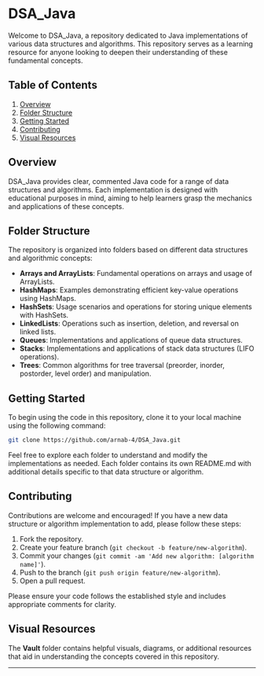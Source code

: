 

# DSA_Java

Welcome to DSA_Java, a repository dedicated to Java implementations of various data structures and algorithms. This repository serves as a learning resource for anyone looking to deepen their understanding of these fundamental concepts.

## Table of Contents

1. [Overview](#overview)
2. [Folder Structure](#folder-structure)
3. [Getting Started](#getting-started)
4. [Contributing](#contributing)
5. [Visual Resources](#visual-resources)

## Overview

DSA_Java provides clear, commented Java code for a range of data structures and algorithms. Each implementation is designed with educational purposes in mind, aiming to help learners grasp the mechanics and applications of these concepts.

## Folder Structure

The repository is organized into folders based on different data structures and algorithmic concepts:

- **Arrays and ArrayLists**: Fundamental operations on arrays and usage of ArrayLists.
- **HashMaps**: Examples demonstrating efficient key-value operations using HashMaps.
- **HashSets**: Usage scenarios and operations for storing unique elements with HashSets.
- **LinkedLists**: Operations such as insertion, deletion, and reversal on linked lists.
- **Queues**: Implementations and applications of queue data structures.
- **Stacks**: Implementations and applications of stack data structures (LIFO operations).
- **Trees**: Common algorithms for tree traversal (preorder, inorder, postorder, level order) and manipulation.

## Getting Started

To begin using the code in this repository, clone it to your local machine using the following command:

```bash
git clone https://github.com/arnab-4/DSA_Java.git
```

Feel free to explore each folder to understand and modify the implementations as needed. Each folder contains its own README.md with additional details specific to that data structure or algorithm.

## Contributing

Contributions are welcome and encouraged! If you have a new data structure or algorithm implementation to add, please follow these steps:

1. Fork the repository.
2. Create your feature branch (`git checkout -b feature/new-algorithm`).
3. Commit your changes (`git commit -am 'Add new algorithm: [algorithm name]'`).
4. Push to the branch (`git push origin feature/new-algorithm`).
5. Open a pull request.

Please ensure your code follows the established style and includes appropriate comments for clarity.

## Visual Resources

The **Vault** folder contains helpful visuals, diagrams, or additional resources that aid in understanding the concepts covered in this repository.

---

